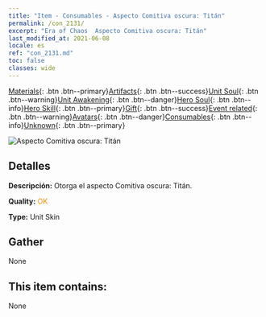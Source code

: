 ```yaml
---
title: "Item - Consumables - Aspecto Comitiva oscura: Titán"
permalink: /con_2131/
excerpt: "Era of Chaos  Aspecto Comitiva oscura: Titán"
last_modified_at: 2021-06-08
locale: es
ref: "con_2131.md"
toc: false
classes: wide
---
```

 [Materials](/ItemsES/){: .btn .btn--primary}[Artifacts](/ItemsES/Artifacts/){: .btn .btn--success}[Unit Soul](/ItemsES/UnitSoul/){: .btn .btn--warning}[Unit Awakening](/ItemsES/UnitAwakening/){: .btn .btn--danger}[Hero Soul](/ItemsES/HeroSoul/){: .btn .btn--info}[Hero Skill](/ItemsES/HeroSkill/){: .btn .btn--primary}[Gift](/ItemsES/Gift/){: .btn .btn--success}[Event related](/ItemsES/Events/){: .btn .btn--warning}[Avatars](/ItemsES/Avatars/){: .btn .btn--danger}[Consumables](/ItemsES/Consumables/){: .btn .btn--info}[Unknown](/ItemsES/Unknown/){: .btn .btn--primary}

 ![Aspecto Comitiva oscura: Titán](/images/u/ti_taitanpifu.jpg)

## Detalles
 **Descripción:** Otorga el aspecto Comitiva oscura: Titán.

 **Quality:** <span style="color: #FF8C00">OK</span>

 **Type:** Unit Skin

## Gather

  None

## This item contains:

  None

